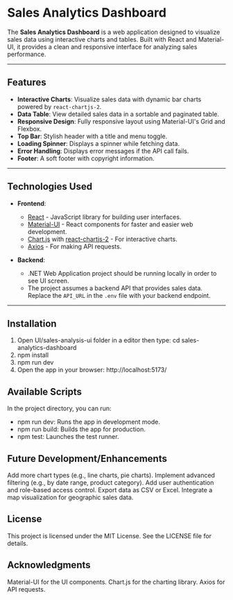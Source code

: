 # Sales Analytics Dashboard

The **Sales Analytics Dashboard** is a web application designed to visualize sales data using interactive charts and tables. Built with React and Material-UI, it provides a clean and responsive interface for analyzing sales performance.

---

## Features

- **Interactive Charts**: Visualize sales data with dynamic bar charts powered by `react-chartjs-2`.
- **Data Table**: View detailed sales data in a sortable and paginated table.
- **Responsive Design**: Fully responsive layout using Material-UI's Grid and Flexbox.
- **Top Bar**: Stylish header with a title and menu toggle.
- **Loading Spinner**: Displays a spinner while fetching data.
- **Error Handling**: Displays error messages if the API call fails.
- **Footer**: A soft footer with copyright information.

---

## Technologies Used

- **Frontend**:
  - [React](https://reactjs.org/) - JavaScript library for building user interfaces.
  - [Material-UI](https://mui.com/) - React components for faster and easier web development.
  - [Chart.js](https://www.chartjs.org/) with [react-chartjs-2](https://react-chartjs-2.js.org/) - For interactive charts.
  - [Axios](https://axios-http.com/) - For making API requests.

- **Backend**:
  - .NET Web Application project should be running locally in order to see UI screen.
  - The project assumes a backend API that provides sales data. Replace the `API_URL` in the `.env` file with your backend endpoint.

---

## Installation

1. Open UI/sales-analysis-ui folder in a editor then type:
    cd sales-analytics-dashboard
2. npm install
3. npm run dev 
4. Open the app in your browser:
    http://localhost:5173/


## Available Scripts
In the project directory, you can run:

- npm run dev: Runs the app in development mode.
- npm run build: Builds the app for production.
- npm test: Launches the test runner.

## Future Development/Enhancements
Add more chart types (e.g., line charts, pie charts).
Implement advanced filtering (e.g., by date range, product category).
Add user authentication and role-based access control.
Export data as CSV or Excel.
Integrate a map visualization for geographic sales data.

## License
This project is licensed under the MIT License. See the LICENSE file for details.

## Acknowledgments
Material-UI for the UI components.
Chart.js for the charting library.
Axios for API requests.

